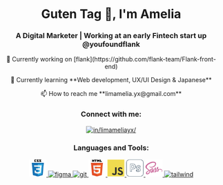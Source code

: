 <h1 align="center">Guten Tag 👋, I'm Amelia</h1>
<h3 align="center">A Digital Marketer | Working at an early Fintech start up @youfoundflank</h3>

<p align="center"> 🔭 Currently working on [flank](https://github.com/flank-team/Flank-front-end)
</p>
<p align="center"> 🌱 Currently learning **Web development, UX/UI Design & Japanese**</P>

<p align="center"> 📫 How to reach me **limamelia.yx@gmail.com**</p>

<h3 align="center">Connect with me:</h3>
<p align="center">
<a href="https://linkedin.com/in/in/limameliayx/" target="blank"><img align="center" src="https://cdn.jsdelivr.net/npm/simple-icons@3.0.1/icons/linkedin.svg" alt="in/limameliayx/" height="30" width="40" /></a>
</p>

<h3 align="center">Languages and Tools:</h3>
<p align="center"> <a href="https://www.w3schools.com/css/" target="_blank"> <img src="https://raw.githubusercontent.com/devicons/devicon/master/icons/css3/css3-original-wordmark.svg" alt="css3" width="40" height="40"/> </a> <a href="https://www.figma.com/" target="_blank"> <img src="https://www.vectorlogo.zone/logos/figma/figma-icon.svg" alt="figma" width="40" height="40"/> </a> <a href="https://git-scm.com/" target="_blank"> <img src="https://www.vectorlogo.zone/logos/git-scm/git-scm-icon.svg" alt="git" width="40" height="40"/> </a> <a href="https://www.w3.org/html/" target="_blank"> <img src="https://raw.githubusercontent.com/devicons/devicon/master/icons/html5/html5-original-wordmark.svg" alt="html5" width="40" height="40"/> </a> <a href="https://developer.mozilla.org/en-US/docs/Web/JavaScript" target="_blank"> <img src="https://raw.githubusercontent.com/devicons/devicon/master/icons/javascript/javascript-original.svg" alt="javascript" width="40" height="40"/> </a> <a href="https://www.photoshop.com/en" target="_blank"> <img src="https://raw.githubusercontent.com/devicons/devicon/master/icons/photoshop/photoshop-line.svg" alt="photoshop" width="40" height="40"/> </a> <a href="https://sass-lang.com" target="_blank"> <img src="https://raw.githubusercontent.com/devicons/devicon/master/icons/sass/sass-original.svg" alt="sass" width="40" height="40"/> </a> <a href="https://tailwindcss.com/" target="_blank"> <img src="https://www.vectorlogo.zone/logos/tailwindcss/tailwindcss-icon.svg" alt="tailwind" width="40" height="40"/> </a> </p>


